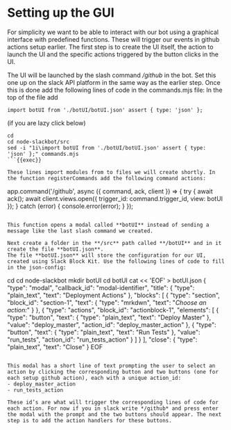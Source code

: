 # Setting up the GUI

For simplicity we want to be able to interact with our bot using a graphical interface with predefined functions. These will trigger our events in github actions setup earlier. The first step is to create the UI itself, the action to launch the UI and the specific actions triggered by the button clicks in the UI.

The UI will be launched by the slash command */github* in the bot. Set this one up on the slack API platform in the same way as the earlier step. Once this is done add the following lines of code in the commands.mjs file:
In the top of the file add

```
import botUI from './botUI/botUI.json' assert { type: 'json' };
```
(if you are lazy click below)

```
cd
cd node-slackbot/src
sed -i "1i\import botUI from './botUI/botUI.json' assert { type: 'json' };" commands.mjs
```{{exec}}

These lines import modules from to files we will create shortly. In the function registerCommands add the following command actions:

```
app.command('/github', async ({ command, ack, client }) => {
        try {
            await ack();
            await client.views.open({
                trigger_id: command.trigger_id,
                view: botUI
            });
        }
        catch (error) {
            console.error(error);
        }
    });
``` 

This function opens a modal called **botUI** instead of sending a message like the last slash command we created.

Next create a folder in the **/src** path called **/botUI** and in it create the file **botUI.json**. 
The file **botUI.json** will store the configuration for our UI, created using Slack Block Kit. Use the following lines of code to fill in the json-config:

```
cd
cd node-slackbot
mkdir botUI
cd botUI
cat << 'EOF' > botUI.json
{
    "type": "modal",
    "callback_id": "modal-identifier",
    "title": {
      "type": "plain_text",
      "text": "Deployment Actions"
    },
    "blocks": [
      {
        "type": "section",
        "block_id": "section-1",
        "text": {
          "type": "mrkdwn",
          "text": "*Choose an action:*"
        }
      },
      {
        "type": "actions",
        "block_id": "actionblock-1",
        "elements": [
          {
            "type": "button",
            "text": {
              "type": "plain_text",
              "text": "Deploy Master"
            },
            "value": "deploy_master",
            "action_id": "deploy_master_action"
          },
          {
            "type": "button",
            "text": {
              "type": "plain_text",
              "text": "Run Tests"
            },
            "value": "run_tests",
            "action_id": "run_tests_action"
          }
        ]
      }
    ],
    "close": {
      "type": "plain_text",
      "text": "Close"
    }
EOF
```{{exec}}

This modal has a short line of text prompting the user to select an action by clicking the corresponding button and two buttons (one for each setup github action), each with a unique action_id:
- deploy_master_action
- run_tests_action

These id’s are what will trigger the corresponding lines of code for each action. For now if you in slack write */github* and press enter the modal with the prompt and the two buttons should appear. The next step is to add the action handlers for these buttons.
